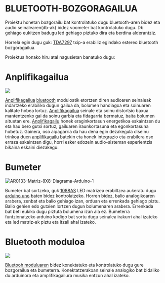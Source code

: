 # BLUETOOTH-BOZGORAGAILUA
Proiektu honetan bozgorailu bat kontrolatuko dugu bluetooth-aren bidez eta audio seinalearen(db-ak) bidez voometer bat kontrolatuko dugu. Db gehiago eukitzen badugu led gehiago piztuko dira eta berdina alderantziz.

Horrela egin dugu guk:
[TDA7297](https://github.com/UrtziTello/Bluetooth-bozgoragailua/wiki/Anplifikadorea#tda7297) txip-a erabiliz egindako estereo bluetooth bozgoragailua.

Proiektua honako hiru atal nagusietan banatuko dugu:


# Anplifikagailua

![](https://i.imgur.com/3A1oUfT.png)


[Anplifikagailua](https://github.com/UrtziTello/Bluetooth-bozgoragailua/wiki/Anplifikadorea) [bluetooth](https://github.com/UrtziTello/Bluetooth-bozgoragailua/wiki/Bluetooth-moduloa) moduloatik etortzen diren audioaren seinaleak indartzeko erabiliko dugun gailua da, bolumen handiagoa eta soinuaren kalitate hobea lortuz. [Anplifikagailua](https://github.com/UrtziTello/Bluetooth-bozgoragailua/wiki/Anplifikadorea) seinale eta soinu distortsio baxua mantentzenko gai da soinu garbia eta fidagarria bermatuz, baita bolumen altuetan ere. [Anplifikagailu](https://github.com/UrtziTello/Bluetooth-bozgoragailua/wiki/Anplifikadorea) honek eraginkortasun energetikoa eskaintzen du eta hau bero gutxi sortuz, gailuaren iraunkortasuna eta egonkortasuna hobetuz. Gainera, oso aipagarria da hau dena egin dezakegula diseinu trinkoa duen [anplifikagailu](https://github.com/UrtziTello/Bluetooth-bozgoragailua/wiki/Anplifikadorea) batekin eta honek integrazio eta erabilera oso erraza eskaintzen digu, horri esker edozein audio-sisteman esperientzia bikaina eskaini diezakegu.


# Bumeter


![AR0133-Matriz-8X8-Diagrama-Arduino-1](https://github.com/user-attachments/assets/274a1d2e-b4c1-4f07-bb0b-82d274cc437e)


Bumeter bat sortzeko, guk [1088AS](https://github.com/UrtziTello/Bluetooth-bozgoragailua/wiki/Bumetroa#1088as) LED matrizea erabiltzea aukeratu dugu [arduino uno](https://github.com/UrtziTello/Bluetooth-bozgoragailua/wiki/Bumetroa#arduino-uno) baten bidez kontrolatzeko. Horren bidez, balio analogikoaren arabera, zenbat eta balio gehiago izan, orduan eta errenkada gehiago piztu. Balio gehien edo gutxien lortzen dugun bolumenaren arabera. Errenkada bat beti eukiko dugu piztuta bolumena izan ala ez. Bumeterra funtzionatzeko arduino kodigo bat sortu dugu seinalea irakurri ahal izateko eta led matriz-ak piztu eta itzali ahal izateko.


# Bluetooth moduloa


![](https://img.alicdn.com/imgextra/i3/2787228717/O1CN01XB5aFy2EGRNKl4bgX_!!2787228717.jpg)


[Bluetooh moduluaren](https://github.com/UrtziTello/Bluetooth-bozgoragailua/wiki/Bluetooth-moduloa) bidez konektatuko eta kontrolatuko dugu gure bozgorailua eta bumeterra. Konektatzerakoan seinale analogiko bat bidaliko du arduinora eta amplifikagailura musika entzun ahal izateko. 
